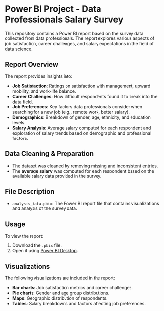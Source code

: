 # Power BI Project - Data Professionals Salary Survey

This repository contains a Power BI report based on the survey data collected from data professionals. The report explores various aspects of job satisfaction, career challenges,  and salary expectations in the field of data science.

## Report Overview

The report provides insights into:
- **Job Satisfaction**: Ratings on satisfaction with management, upward mobility, and work-life balance.
- **Career Challenges**: How difficult respondents found it to break into the data field.
- **Job Preferences**: Key factors data professionals consider when searching for a new job (e.g., remote work, better salary).
- **Demographics**: Breakdown of gender, age, ethnicity, and education levels.
- **Salary Analysis**: Average salary computed for each respondent and exploration of salary trends based on demographic and professional factors.


## Data Cleaning & Preparation

- The dataset was cleaned by removing missing and inconsistent entries.
- The **average salary** was computed for each respondent based on the available salary data provided in the survey.


## File Description

- `analysis_data.pbix`: The Power BI report file that contains visualizations and analysis of the survey data.

## Usage

To view the report:
1. Download the `.pbix` file.
2. Open it using [Power BI Desktop](https://powerbi.microsoft.com/desktop).

## Visualizations

The following visualizations are included in the report:
- **Bar charts**: Job satisfaction metrics and career challenges.
- **Pie charts**: Gender and age group distributions.
- **Maps**: Geographic distribution of respondents.
- **Tables**: Salary breakdowns and factors affecting job preferences.

